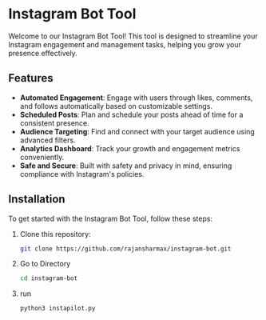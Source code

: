 
# Instagram Bot Tool

Welcome to our Instagram Bot Tool! This tool is designed to streamline your Instagram engagement and management tasks, helping you grow your presence effectively.

## Features

- **Automated Engagement**: Engage with users through likes, comments, and follows automatically based on customizable settings.
- **Scheduled Posts**: Plan and schedule your posts ahead of time for a consistent presence.
- **Audience Targeting**: Find and connect with your target audience using advanced filters.
- **Analytics Dashboard**: Track your growth and engagement metrics conveniently.
- **Safe and Secure**: Built with safety and privacy in mind, ensuring compliance with Instagram's policies.

## Installation

To get started with the Instagram Bot Tool, follow these steps:

1. Clone this repository:
   ```bash
   git clone https://github.com/rajansharmax/instagram-bot.git
2. Go to Directory
    ```bash
    cd instagram-bot
3. run
   ```bash
   python3 instapilot.py
